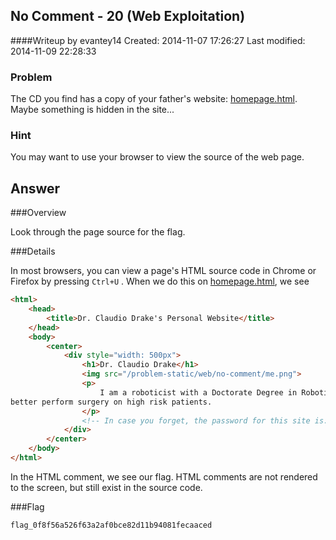 ## No Comment - 20 (Web Exploitation) ##
####Writeup by evantey14
Created: 2014-11-07 17:26:27
Last modified: 2014-11-09 22:28:33

### Problem

The CD you find has a copy of your father's website: [homepage.html](https://picoctf.com/api/autogen/serve/homepage.html?static=false&pid=3099c443d360a2514f17f155fb65d5d2). Maybe something is hidden in the site...

### Hint

You may want to use your browser to view the source of the web page.

## Answer

###Overview

Look through the page source for the flag.

###Details

In most browsers, you can view a page's HTML source code in Chrome or Firefox by pressing `Ctrl+U` . When we do this on [homepage.html](https://picoctf.com/api/autogen/serve/homepage.html?static=false&pid=3099c443d360a2514f17f155fb65d5d2), we see

```html
<html>
	<head>
		<title>Dr. Claudio Drake's Personal Website</title>
	</head>
	<body>
		<center>
			<div style="width: 500px">
				<h1>Dr. Claudio Drake</h1>
				<img src="/problem-static/web/no-comment/me.png">
				<p>
					I am a roboticist with a Doctorate Degree in Robotics. My primary interests are in developing new medical robotics to help doctors
better perform surgery on high risk patients.
				</p>
				<!-- In case you forget, the password for this site is: flag_0f8f56a526f63a2af0bce82d11b94081fecaaced -->
			</div>
		</center>
	</body>
</html>
```

In the HTML comment, we see our flag. HTML comments are not rendered to the screen, but still exist in the source code.

###Flag

    flag_0f8f56a526f63a2af0bce82d11b94081fecaaced


